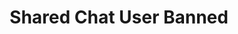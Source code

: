 ---
title: Shared Chat User Banned
description: Trigger for When a Twitch User Is Banned in a Shared Chat
version: 0.2.5
variables:
  - name: user
    type: string
    description: Display name of user who was banned<br>*This will only be populated if the user has been present in chat*
    value: TwitchUser123
  - name: userName
    type: string
    description: Login name of user who was banned
    value: twitchuser123
  - name: userId
    type: string
    description: Twitch id of user who was banned
    value: 12345
  - name: createdAt
    type: DateTime
    description: The timestamp when the ban was created
    value: 8/4/2023 10:56:06 AM
  - name: createdById
    type: string
    description: The Twitch user id from who created the ban
  - name: createdByUsername
    type: string
    description: The Twitch user name from who created the ban
    value: twitchuser123
  - name: createdByDisplayName
    type: string
    description: The Twitch display name from who created the ban
    value: TwitchUser123
  - name: reason
    type: string
    description: The reason for the ban
    value: My ban reason
commonVariables:
  - TwitchBroadcaster
  - TwitchUser
  - TwitchSharedChatSource
---